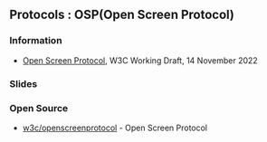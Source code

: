 ## Protocols : OSP(Open Screen Protocol)



### Information
- [Open Screen Protocol](https://www.w3.org/TR/openscreenprotocol/), W3C Working Draft, 14 November 2022


### Slides



### Open Source
- [w3c/openscreenprotocol](https://github.com/w3c/openscreenprotocol) - Open Screen Protocol
